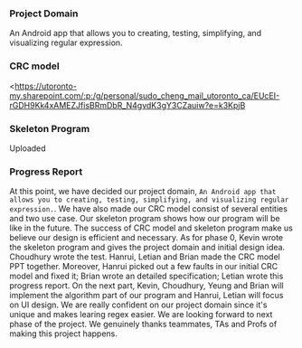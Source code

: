 ### Project Domain

An Android app that allows you to creating, testing, simplifying, and visualizing regular expression.

### CRC model

<https://utoronto-my.sharepoint.com/:p:/g/personal/sudo_cheng_mail_utoronto_ca/EUcEI-rGDH9Kk4xAMEZJfisBRmDbR_N4gvdK3gY3CZauiw?e=k3KpjB
>


### Skeleton Program

Uploaded

### Progress Report

At this point, we have decided our project domain, `An Android app that allows you to creating, testing, simplifying, and visualizing regular expression.`. We have also made our CRC model consist of several entities and two use case. Our skeleton program shows how our program will be like in the future. The success of CRC model and skeleton program make us believe our design is efficient and necessary. As for phase 0, Kevin wrote the skeleton program and gives the project domain and initial design idea. Choudhury wrote the test. Hanrui, Letian and Brian made the CRC model PPT together. Moreover, Hanrui picked out a few faults in our initial CRC model and fixed it; Brian wrote an detailed specification; Letian wrote this progress report. On the next part, Kevin, Choudhury, Yeung and Brian will implement the algorithm part of our program and Hanrui, Letian will focus on UI design. We are really confident on our project domain since it's unique and makes learing regex easier. We are looking forward to next phase of the project. We genuinely thanks teammates, TAs and Profs of making this project happens. 